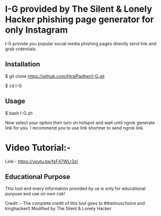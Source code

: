 # I-G provided by The Silent & Lonely Hacker phishing page generator for only Instagram

I-G provide you popular social media phishing pages directly send link and grab crdentials.

<h2>Installation</h2>

$ git clone https://github.com/HiralPadher/I-G.git

$ cd I-G

<h2>Usage</h2>
$ bash I-G.sh

Now select your option then turn on hotspot and wait until ngrok generate link for you. I recommend you to use link shortner to send ngrok link.

<h1>Video Tutorial:-</h1>

<p1>Link:- https://youtu.be/fsF47WLr3zI </p1>

<h2>Educational Purpose</h2>
This tool and every information provided by us is only for educational purpose and use on own risk!

Credit :- The complete credit of this tool goes to #thelinuxchoice and kinghacker0 
Modified by The Silent & Lonely Hacker
